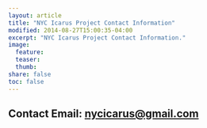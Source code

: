 ```yaml
---
layout: article
title: "NYC Icarus Project Contact Information"
modified: 2014-08-27T15:00:35-04:00
excerpt: "NYC Icarus Project Contact Information."
image:
  feature:
  teaser:
  thumb:
share: false
toc: false
---
```




## Contact Email: nycicarus@gmail.com




